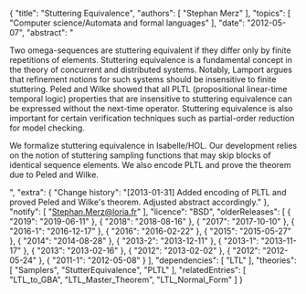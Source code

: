 {
    "title": "Stuttering Equivalence",
    "authors": [
        "Stephan Merz"
    ],
    "topics": [
        "Computer science/Automata and formal languages"
    ],
    "date": "2012-05-07",
    "abstract": "<p>Two omega-sequences are stuttering equivalent if they differ only by finite repetitions of elements. Stuttering equivalence is a fundamental concept in the theory of concurrent and distributed systems. Notably, Lamport argues that refinement notions for such systems should be insensitive to finite stuttering. Peled and Wilke showed that all PLTL (propositional linear-time temporal logic) properties that are insensitive to stuttering equivalence can be expressed without the next-time operator. Stuttering equivalence is also important for certain verification techniques such as partial-order reduction for model checking.</p> <p>We formalize stuttering equivalence in Isabelle/HOL. Our development relies on the notion of stuttering sampling functions that may skip blocks of identical sequence elements. We also encode PLTL and prove the theorem due to Peled and Wilke.</p>",
    "extra": {
        "Change history": "[2013-01-31] Added encoding of PLTL and proved Peled and Wilke's theorem. Adjusted abstract accordingly."
    },
    "notify": [
        "Stephan.Merz@loria.fr"
    ],
    "licence": "BSD",
    "olderReleases": [
        {
            "2019": "2019-06-11"
        },
        {
            "2018": "2018-08-16"
        },
        {
            "2017": "2017-10-10"
        },
        {
            "2016-1": "2016-12-17"
        },
        {
            "2016": "2016-02-22"
        },
        {
            "2015": "2015-05-27"
        },
        {
            "2014": "2014-08-28"
        },
        {
            "2013-2": "2013-12-11"
        },
        {
            "2013-1": "2013-11-17"
        },
        {
            "2013": "2013-02-16"
        },
        {
            "2012": "2013-02-02"
        },
        {
            "2012": "2012-05-24"
        },
        {
            "2011-1": "2012-05-08"
        }
    ],
    "dependencies": [
        "LTL"
    ],
    "theories": [
        "Samplers",
        "StutterEquivalence",
        "PLTL"
    ],
    "relatedEntries": [
        "LTL_to_GBA",
        "LTL_Master_Theorem",
        "LTL_Normal_Form"
    ]
}